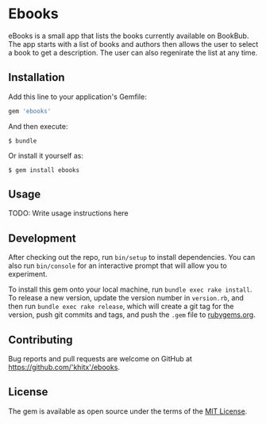 # Ebooks

eBooks is a small app that lists the books currently available on BookBub. The app starts with a list of books and authors then allows the user to select a book to get a description. The user can also regenirate the list at any time.

## Installation

Add this line to your application's Gemfile:

```ruby
gem 'ebooks'
```

And then execute:

    $ bundle

Or install it yourself as:

    $ gem install ebooks

## Usage

TODO: Write usage instructions here

## Development

After checking out the repo, run `bin/setup` to install dependencies. You can also run `bin/console` for an interactive prompt that will allow you to experiment.

To install this gem onto your local machine, run `bundle exec rake install`. To release a new version, update the version number in `version.rb`, and then run `bundle exec rake release`, which will create a git tag for the version, push git commits and tags, and push the `.gem` file to [rubygems.org](https://rubygems.org).

## Contributing

Bug reports and pull requests are welcome on GitHub at https://github.com/'khitx'/ebooks.

## License

The gem is available as open source under the terms of the [MIT License](https://opensource.org/licenses/MIT).
